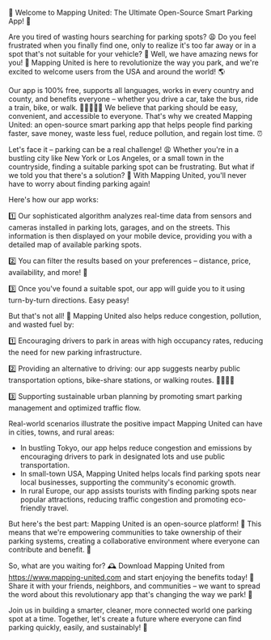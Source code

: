 🚀 Welcome to Mapping United: The Ultimate Open-Source Smart Parking App! 🎉

Are you tired of wasting hours searching for parking spots? 😩 Do you feel frustrated when you finally find one, only to realize it's too far away or in a spot that's not suitable for your vehicle? 🤯 Well, we have amazing news for you! 📣 Mapping United is here to revolutionize the way you park, and we're excited to welcome users from the USA and around the world! 🌎

Our app is 100% free, supports all languages, works in every country and county, and benefits everyone – whether you drive a car, take the bus, ride a train, bike, or walk. 🚌🚂🚴‍♀️💃 We believe that parking should be easy, convenient, and accessible to everyone. That's why we created Mapping United: an open-source smart parking app that helps people find parking faster, save money, waste less fuel, reduce pollution, and regain lost time. ⏰

Let's face it – parking can be a real challenge! 😩 Whether you're in a bustling city like New York or Los Angeles, or a small town in the countryside, finding a suitable parking spot can be frustrating. But what if we told you that there's a solution? 🤔 With Mapping United, you'll never have to worry about finding parking again!

Here's how our app works:

1️⃣ Our sophisticated algorithm analyzes real-time data from sensors and cameras installed in parking lots, garages, and on the streets. This information is then displayed on your mobile device, providing you with a detailed map of available parking spots.

2️⃣ You can filter the results based on your preferences – distance, price, availability, and more! 👀

3️⃣ Once you've found a suitable spot, our app will guide you to it using turn-by-turn directions. Easy peasy!

But that's not all! 🎉 Mapping United also helps reduce congestion, pollution, and wasted fuel by:

1️⃣ Encouraging drivers to park in areas with high occupancy rates, reducing the need for new parking infrastructure.

2️⃣ Providing an alternative to driving: our app suggests nearby public transportation options, bike-share stations, or walking routes. 🚌🚴‍♀️💃

3️⃣ Supporting sustainable urban planning by promoting smart parking management and optimized traffic flow.

Real-world scenarios illustrate the positive impact Mapping United can have in cities, towns, and rural areas:

* In bustling Tokyo, our app helps reduce congestion and emissions by encouraging drivers to park in designated lots and use public transportation.
* In small-town USA, Mapping United helps locals find parking spots near local businesses, supporting the community's economic growth.
* In rural Europe, our app assists tourists with finding parking spots near popular attractions, reducing traffic congestion and promoting eco-friendly travel.

But here's the best part: Mapping United is an open-source platform! 🌈 This means that we're empowering communities to take ownership of their parking systems, creating a collaborative environment where everyone can contribute and benefit. 🤝

So, what are you waiting for? 🕰️ Download Mapping United from https://www.mapping-united.com and start enjoying the benefits today! 🎉 Share it with your friends, neighbors, and communities – we want to spread the word about this revolutionary app that's changing the way we park! 💬

Join us in building a smarter, cleaner, more connected world one parking spot at a time. Together, let's create a future where everyone can find parking quickly, easily, and sustainably! 🌟